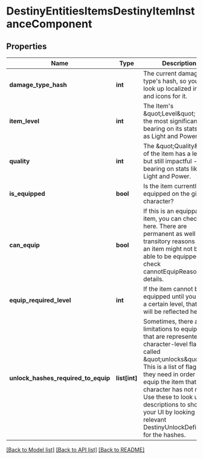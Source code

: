 # DestinyEntitiesItemsDestinyItemInstanceComponent

## Properties
Name | Type | Description | Notes
------------ | ------------- | ------------- | -------------
**damage_type_hash** | **int** | The current damage type&#39;s hash, so you can look up localized info and icons for it. | [optional] 
**item_level** | **int** | The Item&#39;s \&quot;Level\&quot; has the most significant bearing on its stats, such as Light and Power. | [optional] 
**quality** | **int** | The \&quot;Quality\&quot; of the item has a lesser - but still impactful - bearing on stats like Light and Power. | [optional] 
**is_equipped** | **bool** | Is the item currently equipped on the given character? | [optional] 
**can_equip** | **bool** | If this is an equippable item, you can check it here.  There are permanent as well as transitory reasons  why an item might not be able to be equipped: check cannotEquipReason for details. | [optional] 
**equip_required_level** | **int** | If the item cannot be equipped until you reach a certain level, that level will be reflected here. | [optional] 
**unlock_hashes_required_to_equip** | **list[int]** | Sometimes, there are limitations to equipping that are represented by character-level flags called \&quot;unlocks\&quot;.    This is a list of flags that they need in order to equip the item that the character has not met.  Use these to look up the descriptions to show in your UI by looking up the relevant DestinyUnlockDefinitions for the hashes. | [optional] 

[[Back to Model list]](../README.md#documentation-for-models) [[Back to API list]](../README.md#documentation-for-api-endpoints) [[Back to README]](../README.md)


